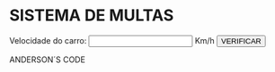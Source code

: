 <!DOCTYPE html>
<html lang="pt-BR">

<head>
    <meta charset="UTF-8">
    <meta http-equiv="X-UA-Compatible" content="IE=edge">
    <meta name="viewport" content="width=device-width, initial-scale=1.0">
    <title>Exemplo 04 - Condicionais</title>
</head>

<body>
    <h1>SISTEMA DE MULTAS</h1>
    Velocidade do carro: <input type="number" name="txtVel" id="txtVel"> Km/h
    <input type="button" value="VERIFICAR" onclick="calcular()">
    <div id="resultado"></div>
    <script>
        function calcular() {
            var txtV = document.querySelector('input#txtVel')
            var res = document.querySelector('div#resultado')
            var vel = Number(txtV.value)
            res.innerHTML = `<p>Sua velocidade atual é de <strong>${vel} Km/h</strong></p>`
            if(vel>60){
                res.innerHTML += `<p>Você foi <strong>MULTADO!</strong></p>`
            }
            res.innerHTML += `<p>Dirija sempre com segurança</p>`
        }
    </script>
</body>

</html>

ANDERSON´S CODE